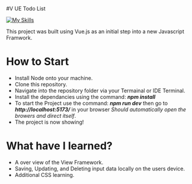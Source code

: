 #V UE Todo List

[![My Skills](https://skillicons.dev/icons?i=js,vue,html,css)](https://skillicons.dev)

This project was built using Vue.js as an initial step into a new Javascript Framwork.

# How to Start

* Install Node onto your machine.
* Clone this repository.
* Navigate into the repository folder via your Termainal or IDE Terminal.
* Install the dependancies using the command: ***npm install***
* To start the Project use the command: ***npm run dev*** then go to  ***http://localhost:5173/*** in your browser *Should automatically open the browers and direct itself*.
* The project is now showing!

# What have I learned?

* A over view of the View Framework.
* Saving, Updating, and Deleting input data locally on the users device.
* Additional CSS learning.